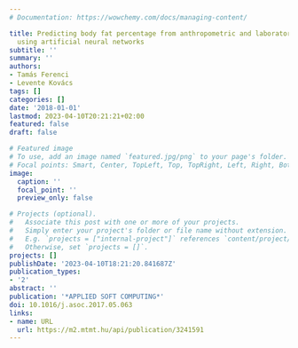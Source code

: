 ```yaml
---
# Documentation: https://wowchemy.com/docs/managing-content/

title: Predicting body fat percentage from anthropometric and laboratory measurements
  using artificial neural networks
subtitle: ''
summary: ''
authors:
- Tamás Ferenci
- Levente Kovács
tags: []
categories: []
date: '2018-01-01'
lastmod: 2023-04-10T20:21:21+02:00
featured: false
draft: false

# Featured image
# To use, add an image named `featured.jpg/png` to your page's folder.
# Focal points: Smart, Center, TopLeft, Top, TopRight, Left, Right, BottomLeft, Bottom, BottomRight.
image:
  caption: ''
  focal_point: ''
  preview_only: false

# Projects (optional).
#   Associate this post with one or more of your projects.
#   Simply enter your project's folder or file name without extension.
#   E.g. `projects = ["internal-project"]` references `content/project/deep-learning/index.md`.
#   Otherwise, set `projects = []`.
projects: []
publishDate: '2023-04-10T18:21:20.841687Z'
publication_types:
- '2'
abstract: ''
publication: '*APPLIED SOFT COMPUTING*'
doi: 10.1016/j.asoc.2017.05.063
links:
- name: URL
  url: https://m2.mtmt.hu/api/publication/3241591
---
```


